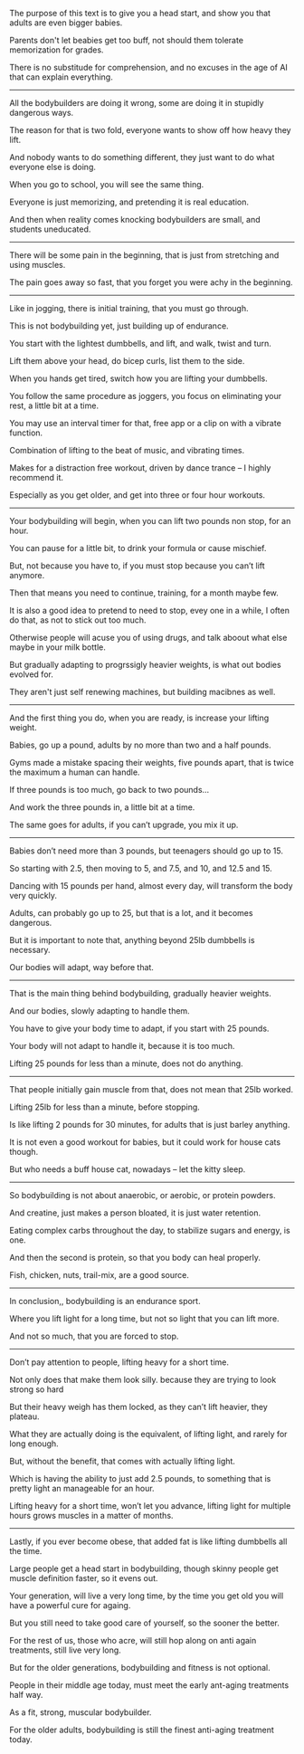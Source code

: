 The purpose of this text is to give you a head start,
and show you that adults are even bigger babies.

Parents don't let beabies get too buff,
not should them tolerate memorization for grades.

There is no substitude for comprehension,
and no excuses in the age of AI that can explain everything.

---

All the bodybuilders are doing it wrong,
some are doing it in stupidly dangerous ways.

The reason for that is two fold,
everyone wants to show off how heavy they lift.

And nobody wants to do something different,
they just want to do what everyone else is doing.

When you go to school,
you will see the same thing.

Everyone is just memorizing,
and pretending it is real education.

And then when reality comes knocking
bodybuilders are small, and students uneducated.

---

There will be some pain in the beginning,
that is just from stretching and using muscles.

The pain goes away so fast,
that you forget you were achy in the beginning.

---

Like in jogging, there is initial training,
that you must go through.

This is not bodybuilding yet,
just building up of endurance.

You start with the lightest dumbbells,
and lift, and walk, twist and turn.

Lift them above your head,
do bicep curls, list them to the side.

When you hands get tired,
switch how you are lifting your dumbbells.

You follow the same procedure as joggers,
you focus on eliminating your rest, a little bit at a time.

You may use an interval timer for that,
free app or a clip on with a vibrate function.

Combination of lifting to the beat of music,
and vibrating times.

Makes for a distraction free workout,
driven by dance trance – I highly recommend it.

Especially as you get older,
and get into three or four hour workouts.

---

Your bodybuilding will begin,
when you can lift two pounds non stop, for an hour.

You can pause for a little bit,
to drink your formula or cause mischief.

But, not because you have to,
if you must stop because you can’t lift anymore.

Then that means you need to continue,
training, for a month maybe few.

It is also a good idea to pretend to need to stop, evey one in a while,
I often do that, as not to stick out too much.

Otherwise people will acuse you of using drugs,
and talk aboout what else maybe in your milk bottle.

But gradually adapting to progrssigly heavier weights,
is what out bodies evolved for.

They aren't just self renewing machines,
but building macibnes as well.


---

And the first thing you do,
when you are ready, is increase your lifting weight.

Babies, go up a pound,
adults by no more than two and a half pounds.

Gyms made a mistake spacing their weights,
five pounds apart, that is twice the maximum a human can handle.

If three pounds is too much,
go back to two pounds…

And work the three pounds in,
a little bit at a time.

The same goes for adults,
if you can’t upgrade, you mix it up.

---

Babies don’t need more than 3 pounds,
but teenagers should go up to 15.

So starting with 2.5, then moving to 5,
and 7.5, and 10, and 12.5 and 15.

Dancing with 15 pounds per hand,
almost every day, will transform the body very quickly.

Adults, can probably go up to 25,
but that is a lot, and it becomes dangerous.

But it is important to note that,
anything beyond  25lb dumbbells is necessary.

Our bodies will adapt,
way before that.

---

That is the main thing behind bodybuilding,
gradually heavier weights.

And our bodies,
slowly adapting to handle them.

You have to give your body time to adapt,
if you start with 25 pounds.

Your body will not adapt to handle it,
because it is too much.

Lifting 25 pounds for  less than a minute,
does not do anything.

---

That people initially gain muscle from that,
does not mean that 25lb worked.

Lifting 25lb for less than a minute,
before stopping.

Is like lifting 2 pounds for 30 minutes,
for adults that is just barley anything.

It is not even a good workout for babies,
but it could work for house cats though.

But who needs a buff house cat,
nowadays – let the kitty sleep.

---

So bodybuilding is not about anaerobic,
or aerobic, or protein powders.

And creatine, just makes a person bloated,
it is just water retention.

Eating complex carbs throughout the day,
to stabilize sugars and energy, is one.

And then the second is protein,
so that you body can heal properly.

Fish, chicken, nuts, trail-mix,
are a good source.

---

In conclusion,,
bodybuilding is an endurance sport.

Where you lift light for a long time,
but not so light that you can lift more.

And not so much,
that you are forced to stop.

---

Don’t pay attention to people,
lifting heavy for a short time.

Not only does that make them look silly.
because they are trying to look strong so hard

But their heavy weigh has them locked,
as they can’t lift heavier, they plateau.

What they are actually doing is the equivalent,
of lifting light, and rarely for long enough.

But, without the benefit,
that comes with actually lifting light.

Which is having the ability to just add 2.5 pounds,
to something that is pretty light an manageable for an hour.

Lifting heavy for a short time, won’t let you advance,
lifting light for multiple hours grows muscles in a matter of months.

---

Lastly, if you ever become obese,
that added fat is like lifting dumbbells all the time.

Large people get a head start in bodybuilding,
though skinny people get muscle definition faster, so it evens out.

Your generation, will live a very long time,
by the time you get old you will have a powerful cure for againg.

But you still need to take good care of yourself,
so the sooner the better.

For the rest of us, those who acre,
will still hop along on anti again treatments, still live very long.

But for the older generations,
bodybuilding and fitness is not optional.

People in their middle age today,
must meet the early ant-aging treatments half way.

As a fit, strong,
muscular bodybuilder.

For the older adults,
bodybuilding is still the finest anti-aging treatment today.
